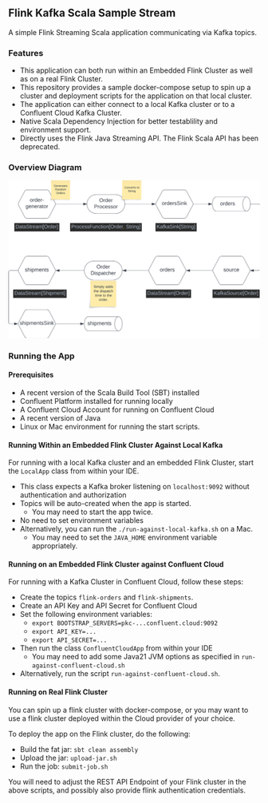 ## Flink Kafka Scala Sample Stream

A simple Flink Streaming Scala application communicating via Kafka topics. 

### Features 

* This application can both run within an Embedded Flink Cluster as well as on a real Flink Cluster. 
* This repository provides a sample docker-compose setup to spin up a cluster and deployment scripts for the application on that local cluster. 
* The application can either connect to a local Kafka cluster or to a Confluent Cloud Kafka Cluster. 
* Native Scala Dependency Injection for better testablility and environment support. 
* Directly uses the Flink Java Streaming API. The Flink Scala API has been deprecated. 

### Overview Diagram

![App Overview](overview.png)

### Running the App

#### Prerequisites

* A recent version of the Scala Build Tool (SBT) installed
* Confluent Platform installed for running locally
* A Confluent Cloud Account for running on Confluent Cloud
* A recent version of Java
* Linux or Mac environment for running the start scripts. 

#### Running Within an Embedded Flink Cluster Against Local Kafka

For running with a local Kafka cluster and an embedded Flink Cluster, 
start the `LocalApp` class from within your IDE.
* This class expects a Kafka broker listening on `localhost:9092` without authentication and authorization
* Topics will be auto-created when the app is started. 
  * You may need to start the app twice.
* No need to set environment variables
* Alternatively, you can run the `./run-against-local-kafka.sh` on a Mac. 
  * You may need to set the `JAVA_HOME` environment variable appropriately. 

#### Running on an Embedded Flink Cluster against Confluent Cloud

For running with a Kafka Cluster in Confluent Cloud, follow these steps:
* Create the topics `flink-orders` and `flink-shipments`.
* Create an API Key and API Secret for Confluent Cloud
* Set the following environment variables: 
  * `export BOOTSTRAP_SERVERS=pkc-...confluent.cloud:9092`
  * `export API_KEY=...`
  * `export API_SECRET=...`
* Then run the class `ConfluentCloudApp` from within your IDE
  * You may need to add some Java21 JVM options as specified in `run-against-confluent-cloud.sh` 
* Alternatively, run the script `run-against-confluent-cloud.sh`. 

#### Running on Real Flink Cluster

You can spin up a flink cluster with docker-compose, or you may want to use a flink cluster deployed within 
the Cloud provider of your choice. 

To deploy the app on the Flink cluster, do the following: 
* Build the fat jar: `sbt clean assembly`
* Upload the jar: `upload-jar.sh`
* Run the job: `submit-job.sh`

You will need to adjust the REST API Endpoint of your Flink cluster in the above scripts, 
and possibly also provide flink authentication credentials. 